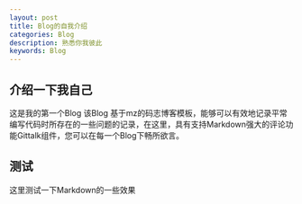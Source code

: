 ```yaml
---
layout: post
title: Blog的自我介绍
categories: Blog
description: 熟悉你我彼此
keywords: Blog
---
```


## 介绍一下我自己

这是我的第一个Blog 该Blog 基于mz的码志博客模板，能够可以有效地记录平常编写代码时所存在的一些问题的记录，在这里，具有支持Markdown强大的评论功能Gittalk组件，您可以在每一个Blog下畅所欲言。

## 测试

这里测试一下Markdown的一些效果